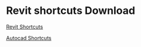 
# Revit shortcuts Download

[Revit Shortcuts](https://github.com/joao-manoel/arquitetura_config/blob/2ef2097c574d54a13b27421118bc8c09f51f9581/revit/OC_KeyboardShortcuts.xml)

[Autocad Shortcuts](https://github.com/joao-manoel/arquitetura_config/blob/2ef2097c574d54a13b27421118bc8c09f51f9581/revit/OC_KeyboardShortcuts.xml](https://github.com/joao-manoel/ARQ_CONFIG/blob/main/cad/acad.pgp)https://github.com/joao-manoel/ARQ_CONFIG/blob/main/cad/acad.pgp)

